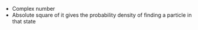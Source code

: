 - Complex number
- Absolute square of it gives the probability density of finding a particle in that state